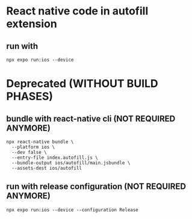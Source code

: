 
# React native code in autofill extension

## run with 
`npx expo run:ios --device`


# Deprecated (WITHOUT BUILD PHASES)

## bundle with react-native cli  (NOT REQUIRED ANYMORE)
```
npx react-native bundle \
  --platform ios \
  --dev false \
  --entry-file index.autofill.js \
  --bundle-output ios/autofill/main.jsbundle \
  --assets-dest ios/autofill
```


## run with release configuration (NOT REQUIRED ANYMORE)
`npx expo run:ios --device --configuration Release`